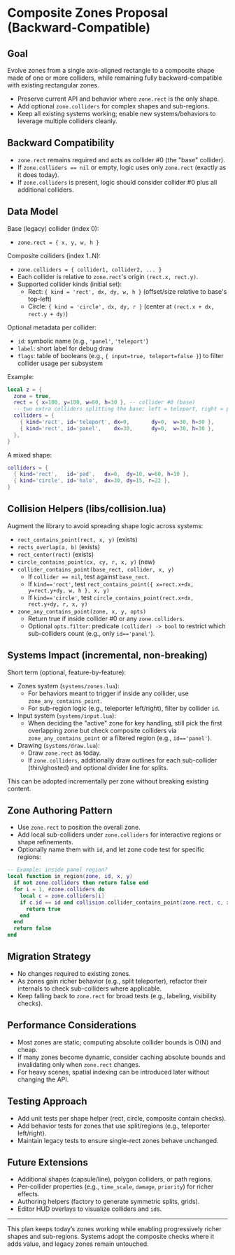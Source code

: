 # Composite Zones Proposal (Backward-Compatible)

## Goal

Evolve zones from a single axis-aligned rectangle to a composite shape made of one or more colliders, while remaining fully backward-compatible with existing rectangular zones.

- Preserve current API and behavior where `zone.rect` is the only shape.
- Add optional `zone.colliders` for complex shapes and sub-regions.
- Keep all existing systems working; enable new systems/behaviors to leverage multiple colliders cleanly.

## Backward Compatibility

- `zone.rect` remains required and acts as collider #0 (the "base" collider).
- If `zone.colliders == nil` or empty, logic uses only `zone.rect` (exactly as it does today).
- If `zone.colliders` is present, logic should consider collider #0 plus all additional colliders.

## Data Model

Base (legacy) collider (index 0):
- `zone.rect = { x, y, w, h }`

Composite colliders (index 1..N):
- `zone.colliders = { collider1, collider2, ... }`
- Each collider is relative to `zone.rect`'s origin `(rect.x, rect.y)`.
- Supported collider kinds (initial set):
  - Rect: `{ kind = 'rect', dx, dy, w, h }` (offset/size relative to base's top-left)
  - Circle: `{ kind = 'circle', dx, dy, r }` (center at `(rect.x + dx, rect.y + dy)`)

Optional metadata per collider:
- `id`: symbolic name (e.g., `'panel'`, `'teleport'`)
- `label`: short label for debug draw
- `flags`: table of booleans (e.g., `{ input=true, teleport=false }`) to filter collider usage per subsystem

Example:

```lua
local z = {
  zone = true,
  rect = { x=100, y=100, w=60, h=30 }, -- collider #0 (base)
  -- two extra colliders splitting the base: left = teleport, right = panel
  colliders = {
    { kind='rect', id='teleport', dx=0,       dy=0,  w=30, h=30 },
    { kind='rect', id='panel',    dx=30,      dy=0,  w=30, h=30 },
  },
}
```

A mixed shape:

```lua
colliders = {
  { kind='rect',   id='pad',   dx=0,  dy=10, w=60, h=10 },
  { kind='circle', id='halo',  dx=30, dy=15, r=22 },
}
```

## Collision Helpers (libs/collision.lua)

Augment the library to avoid spreading shape logic across systems:

- `rect_contains_point(rect, x, y)` (exists)
- `rects_overlap(a, b)` (exists)
- `rect_center(rect)` (exists)
- `circle_contains_point(cx, cy, r, x, y)` (new)
- `collider_contains_point(base_rect, collider, x, y)`
  - If `collider == nil`, test against `base_rect`.
  - If `kind=='rect'`, test `rect_contains_point({ x=rect.x+dx, y=rect.y+dy, w, h }, x, y)`
  - If `kind=='circle'`, test `circle_contains_point(rect.x+dx, rect.y+dy, r, x, y)`
- `zone_any_contains_point(zone, x, y, opts)`
  - Return true if inside collider #0 or any `zone.colliders`.
  - Optional `opts.filter`: predicate `(collider) -> bool` to restrict which sub-colliders count (e.g., only `id=='panel'`).

## Systems Impact (incremental, non-breaking)

Short term (optional, feature-by-feature):
- Zones system (`systems/zones.lua`):
  - For behaviors meant to trigger if inside any collider, use `zone_any_contains_point`.
  - For sub-region logic (e.g., teleporter left/right), filter by collider `id`.
- Input system (`systems/input.lua`):
  - When deciding the "active" zone for key handling, still pick the first overlapping zone but check composite colliders via `zone_any_contains_point` or a filtered region (e.g., `id=='panel'`).
- Drawing (`systems/draw.lua`):
  - Draw `zone.rect` as today.
  - If `zone.colliders`, additionally draw outlines for each sub-collider (thin/ghosted) and optional divider line for splits.

This can be adopted incrementally per zone without breaking existing content.

## Zone Authoring Pattern

- Use `zone.rect` to position the overall zone.
- Add local sub-colliders under `zone.colliders` for interactive regions or shape refinements.
- Optionally name them with `id`, and let zone code test for specific regions:

```lua
-- Example: inside panel region?
local function in_region(zone, id, x, y)
  if not zone.colliders then return false end
  for i = 1, #zone.colliders do
    local c = zone.colliders[i]
    if c.id == id and collision.collider_contains_point(zone.rect, c, x, y) then
      return true
    end
  end
  return false
end
```

## Migration Strategy

- No changes required to existing zones.
- As zones gain richer behavior (e.g., split teleporter), refactor their internals to check sub-colliders where applicable.
- Keep falling back to `zone.rect` for broad tests (e.g., labeling, visibility checks).

## Performance Considerations

- Most zones are static; computing absolute collider bounds is O(N) and cheap.
- If many zones become dynamic, consider caching absolute bounds and invalidating only when `zone.rect` changes.
- For heavy scenes, spatial indexing can be introduced later without changing the API.

## Testing Approach

- Add unit tests per shape helper (rect, circle, composite contain checks).
- Add behavior tests for zones that use split/regions (e.g., teleporter left/right).
- Maintain legacy tests to ensure single-rect zones behave unchanged.

## Future Extensions

- Additional shapes (capsule/line), polygon colliders, or path regions.
- Per-collider properties (e.g., `time_scale`, `damage`, `priority`) for richer effects.
- Authoring helpers (factory to generate symmetric splits, grids).
- Editor HUD overlays to visualize colliders and `id`s.

---

This plan keeps today’s zones working while enabling progressively richer shapes and sub-regions. Systems adopt the composite checks where it adds value, and legacy zones remain untouched.

